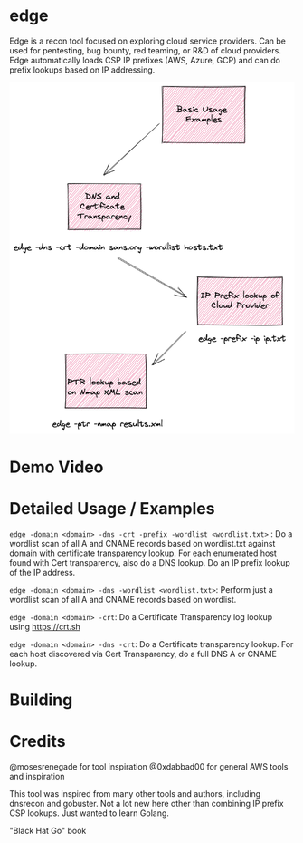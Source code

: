 # edge
Edge is a recon tool focused on exploring cloud service providers.  Can be used for pentesting, bug bounty, red teaming, or R&D of cloud providers.  Edge automatically loads CSP IP prefixes (AWS, Azure, GCP) and can do prefix lookups based on IP addressing.  

![](edge-usage.png)

# Demo Video


# Detailed Usage / Examples
```edge -domain <domain> -dns -crt -prefix -wordlist <wordlist.txt>``` : Do a wordlist scan of all A and CNAME records based on wordlist.txt against domain with certificate transparency lookup.  For each enumerated host found with Cert transparency, also do a DNS lookup.  Do an IP prefix lookup of the IP address.

```edge -domain <domain> -dns -wordlist <wordlist.txt>```:  Perform just a wordlist scan of all A and CNAME records based on wordlist.

```edge -domain <domain> -crt```:  Do a Certificate Transparency log lookup using https://crt.sh

```edge -domain <domain> -dns -crt```:  Do a Certificate transparency lookup.  For each host discovered via Cert Transparency, do a full DNS A or CNAME lookup.




# Building

# Credits
@mosesrenegade for tool inspiration
@0xdabbad00 for general AWS tools and inspiration

This tool was inspired from many other tools and authors, including dnsrecon and gobuster.  Not a lot new here other than combining IP prefix CSP lookups.  Just wanted to learn Golang.

"Black Hat Go" book
